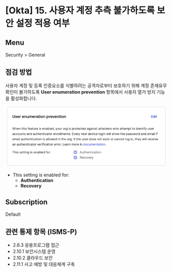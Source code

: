 # [Okta] 15. 사용자 계정 추측 불가하도록 보안 설정 적용 여부

## Menu 
Security > General 

## 점검 방법 
사용자 계정 및 등록 인증요소를 식별하려는 공격자로부터 보호하기 위해 계정 존재유무 확인이 불가하도록 **User enumeration prevention** 항목에서 사용자 열거 방지 기능을 활성화합니다.

![User enumeration prevention](images/user-enumeration-prevention.png)

- This setting is enabled for: 
    - **Authentication**
    - **Recovery**

## Subscription 
Default

## 관련 통제 항목 (ISMS-P)
- 2.6.3 응용프로그램 접근
- 2.10.1 보안시스템 운영
- 2.10.2 클라우드 보안
- 2.11.1 사고 예방 및 대응체계 구축